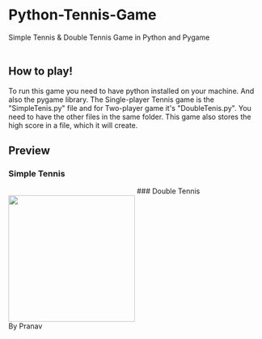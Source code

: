 # Python-Tennis-Game
Simple Tennis &amp; Double Tennis Game in Python and Pygame<br>
<br>
## How to play!
To run this game you need to have python installed on your machine. And also the pygame library. The Single-player Tennis game is the "SimpleTenis.py" file and for Two-player game it's "DoubleTenis.py". You need to have the other files in the same folder. This game also stores the high score in a file, which it will create.<br>
## Preview
### Simple Tennis
<img scr="https://user-images.githubusercontent.com/102380257/160243386-0f4d6ea8-b2dc-4c01-8360-c788227fd264.png" width=250px>
### Double Tennis
<img src="https://user-images.githubusercontent.com/102380257/160243409-b2572aa4-cc6d-4bf0-8694-007ce6940f5f.png" width=250px>
<br>
By Pranav
